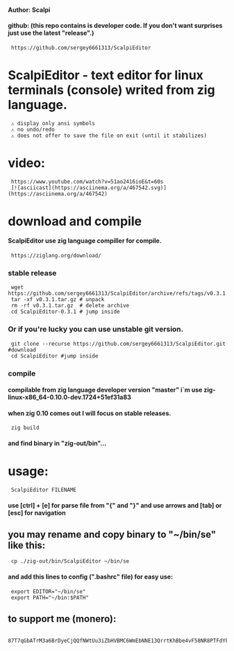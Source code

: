 #### Author: Scalpi
#### github: (this repo contains is developer code. If you don't want surprises just use the latest "release".)
     https://github.com/sergey6661313/ScalpiEditor
#    ScalpiEditor - text editor for linux terminals (console) writed from zig language.
     ⚠️ display only ansi symbols
     ⚠️ no undo/redo
     ⚠️ does not offer to save the file on exit (until it stabilizes)
#    video:
     https://www.youtube.com/watch?v=51ao2416ioE&t=60s
     [![asciicast](https://asciinema.org/a/467542.svg)](https://asciinema.org/a/467542)
#    download and compile
#### ScalpiEditor use zig language compiller for compile.
     https://ziglang.org/download/
###  stable release
     wget https://github.com/sergey6661313/ScalpiEditor/archive/refs/tags/v0.3.1.tar.gz
     tar -xf v0.3.1.tar.gz # unpack
     rm -rf v0.3.1.tar.gz  # delete archive
     cd ScalpiEditor-0.3.1 # jump inside
###  Or if you're lucky you can use unstable git version. 
     git clone --recurse https://github.com/sergey6661313/ScalpiEditor.git #download
     cd ScalpiEditor #jump inside
###  compile 
#### compilable from zig language developer version "master" i`m use zig-linux-x86_64-0.10.0-dev.1724+51ef31a83
#### when zig 0.10 comes out I will focus on stable releases.
     zig build
#### and find binary in "zig-out/bin"...
#    usage:
     ScalpiEditor FILENAME
#### use [ctrl] + [e] for parse file from "{" and "}" and use arrows and [tab] or [esc] for navigation
##   you may rename and copy binary to "~/bin/se" like this:
     cp ./zig-out/bin/ScalpiEditor ~/bin/se
#### and add this lines to config (".bashrc" file) for easy use:
     export EDITOR="~/bin/se"
     export PATH="~/bin:$PATH"
##   to support me (monero): 
     87T7qGbATrM3a6BrDyeCjQQfNWtUu3iZbHVBMC6WmEbNNE13QrrtKhBbe4vF58NR8PTFdYk2SozcHexX4Q69jbdQAsrsP7B